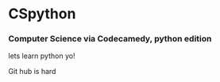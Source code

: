 # CSpython


### Computer Science via Codecamedy, python edition

lets learn python yo!

Git hub is hard
